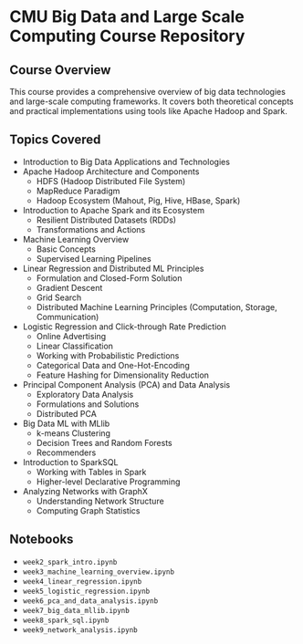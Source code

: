 # CMU Big Data and Large Scale Computing Course Repository

## Course Overview

This course provides a comprehensive overview of big data technologies and large-scale computing frameworks. It covers both theoretical concepts and practical implementations using tools like Apache Hadoop and Spark.

## Topics Covered

- Introduction to Big Data Applications and Technologies
- Apache Hadoop Architecture and Components
  - HDFS (Hadoop Distributed File System)
  - MapReduce Paradigm
  - Hadoop Ecosystem (Mahout, Pig, Hive, HBase, Spark)
- Introduction to Apache Spark and its Ecosystem
  - Resilient Distributed Datasets (RDDs)
  - Transformations and Actions
- Machine Learning Overview
  - Basic Concepts
  - Supervised Learning Pipelines
- Linear Regression and Distributed ML Principles
  - Formulation and Closed-Form Solution
  - Gradient Descent
  - Grid Search
  - Distributed Machine Learning Principles (Computation, Storage, Communication)
- Logistic Regression and Click-through Rate Prediction
  - Online Advertising
  - Linear Classification
  - Working with Probabilistic Predictions
  - Categorical Data and One-Hot-Encoding
  - Feature Hashing for Dimensionality Reduction
- Principal Component Analysis (PCA) and Data Analysis
  - Exploratory Data Analysis
  - Formulations and Solutions
  - Distributed PCA
- Big Data ML with MLlib
  - k-means Clustering
  - Decision Trees and Random Forests
  - Recommenders
- Introduction to SparkSQL
  - Working with Tables in Spark
  - Higher-level Declarative Programming
- Analyzing Networks with GraphX
  - Understanding Network Structure
  - Computing Graph Statistics

## Notebooks

  - `week2_spark_intro.ipynb`
  - `week3_machine_learning_overview.ipynb`
  - `week4_linear_regression.ipynb`
  - `week5_logistic_regression.ipynb`
  - `week6_pca_and_data_analysis.ipynb`
  - `week7_big_data_mllib.ipynb`
  - `week8_spark_sql.ipynb`
  - `week9_network_analysis.ipynb`

